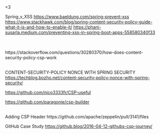 
<3


Spring_v_XSS
https://www.baeldung.com/spring-prevent-xss
https://www.stackhawk.com/blog/spring-content-security-policy-guide-what-it-is-and-how-to-enable-it/
https://phani-susarla.medium.com/preventing-xss-in-spring-boot-apps-558580340f33

<br>
<br>
https://stackoverflow.com/questions/30280370/how-does-content-security-policy-csp-work
<br>
<br>

CONTENT-SECURITY-POLICY NONCE WITH SPRING SECURITY
<br>
https://techblog.bozho.net/content-security-policy-nonce-with-spring-security/
<br>

https://github.com/nico3333fr/CSP-useful
<br>

https://github.com/paragonie/csp-builder


<br>
Adding CSP Header
https://github.com/apache/zeppelin/pull/3141/files
<br>

GitHub Case Study
https://github.blog/2016-04-12-githubs-csp-journey/


